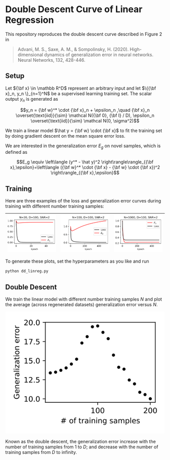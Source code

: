 # Double Descent Curve of Linear Regression

This repository reproduces the double descent curve described in Figure 2 in

> Advani, M. S., Saxe, A. M., & Sompolinsky, H. (2020). High-dimensional dynamics of generalization error in neural networks. Neural Networks, 132, 428-446.

## Setup

Let ${\bf x} \in \mathbb R^D$ represent an arbitrary input and let $`\{{\bf x}_n, y_n \}_{n=1}^N`$ be a supervised learning training set.
The scalar output $y_n$ is generated as

$$y_n = {\bf w}^* \cdot {\bf x}_n + \epsilon_n ,\quad {\bf x}_n \overset{\text{iid}}{\sim} \mathcal N({\bf 0}, {\bf I} / D), \epsilon_n \overset{\text{iid}}{\sim} \mathcal N(0, \sigma^2)$$

We train a linear model $\hat y = {\bf w} \cdot {\bf x}$​ to fit the training set by doing gradient descent on the mean square error loss.

We are interested in the generalization error $E_g$ on novel samples, which is defined as 

$$E_g \equiv \left\langle (y^* - \hat y)^2 \right\rangle\rangle_{{\bf x},\epsilon}=\left\langle ({\bf w}^* \cdot {\bf x} - {\bf w} \cdot {\bf x})^2 \right\rangle_{{\bf x},\epsilon}$$

## Training

Here are three examples of the loss and generalization error curves during training with different number training samples:

| ![N20_D100](fig/N20_D100.svg) | ![N100_D100](fig/N100_D100.svg) | ![N1000_D100](fig/N1000_D100.svg) |
| ----------------------------- | ------------------------------- | --------------------------------- |

To generate these plots, set the hyperparameters as you like and run

```bash
python dd_linreg.py
```

## Double Descent

We train the linear model with different number training samples $N$ and plot the average (across regenerated datasets) generalization error versus $N$​.

![double-descent](fig/double-descent.svg)

Known as the double descent, the generalization error increase with the number of training samples from $1$ to $D$; and decrease with the number of training samples from $D$​​ to infinity.
